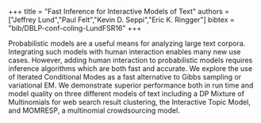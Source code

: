 +++
title =  "Fast Inference for Interactive Models of Text"
authors = ["Jeffrey Lund","Paul Felt","Kevin D. Seppi","Eric K. Ringger"]
bibtex = "bib/DBLP-conf-coling-LundFSR16"
+++

Probabilistic models are a useful means for analyzing large text corpora. Integrating such models
with human interaction enables many new use cases. However, adding human interaction to
probabilistic models requires inference algorithms which are both fast and accurate. We explore
the use of Iterated Conditional Modes as a fast alternative to Gibbs sampling or variational EM.
We demonstrate superior performance both in run time and model quality on three different
models of text including a DP Mixture of Multinomials for web search result clustering, the
Interactive Topic Model, and MOMRESP, a multinomial crowdsourcing model.
